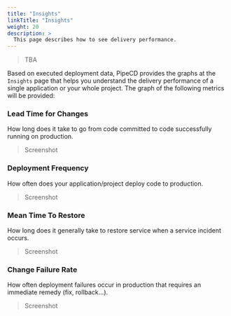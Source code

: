 ```yaml
---
title: "Insights"
linkTitle: "Insights"
weight: 20
description: >
  This page describes how to see delivery performance.
---
```


> TBA

Based on executed deployment data, PipeCD provides the graphs at the `Insights` page that helps you understand the delivery performance of a single application or your whole project.
The graph of the following metrics will be provided:

### Lead Time for Changes
How long does it take to go from code committed to code successfully running on production.

> Screenshot

### Deployment Frequency
How often does your application/project deploy code to production.

> Screenshot

### Mean Time To Restore
How long does it generally take to restore service when a service incident occurs.

> Screenshot

### Change Failure Rate
How often deployment failures occur in production that requires an immediate remedy (fix, rollback...).

> Screenshot
